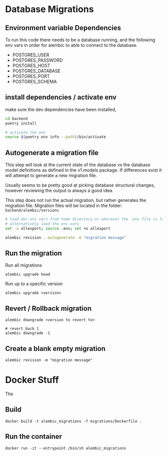 # Database Migrations

## Environment variable Dependencies

To run this code there needs to be a database running, and the following env vars
in order for alembic to able to connect to the database.

* POSTGRES_USER
* POSTGRES_PASSWORD
* POSTGRES_HOST
* POSTGRES_DATABASE
* POSTGRES_PORT
* POSTGRES_SCHEMA

## install dependencies / activate env

make sure the dev dependencies have been installed,

``` sh
cd backend
poetry install

# activate the env
source $(poetry env info --path)/bin/activate
```

## Autogenerate a migration file

This step will look at the current state of the database vs the database
model definitions as defined in the v1.models package.  If differences
exist it will attempt to generate a new migration file.

Usually seems to be pretty good at picking database structural changes, 
however reviewing the output is always a good idea.

This step does not run the actual migration, but rather generates the
migration file.  Migration files will be located in the folder: `backend/alembic/versions`

``` sh
# load dev env vars from home directory or wherever the .env file is located
# alternatively load the env vars
set -o allexport; source .env; set +o allexport

alembic revision --autogenerate -m "migration message"
```

## Run the migration

Run all migrations
```
alembic upgrade head
```

Run up to a specific version
```
alembic upgrade <version>
```

## Revert / Rollback migration

```
alembic downgrade <version to revert to>

# revert back 1
alembic downgrade -1
```

## Create a blank empty migration

```
alembic revision -m "migration message"
```

# Docker Stuff

The 

## Build

`docker build -t alembic_migrations -f migrations/Dockerfile .`

## Run the container

`docker run -it --entrypoint /bin/sh alembic_migrations`
